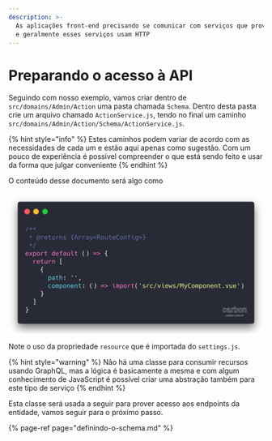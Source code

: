 ```yaml
---
description: >-
  As aplicações front-end precisando se comunicar com serviços que proveem dados
  e geralmente esses serviços usam HTTP
---
```


# Preparando o acesso à API

Seguindo com nosso exemplo, vamos criar dentro de `src/domains/Admin/Action` uma pasta chamada `Schema`. Dentro desta pasta crie um arquivo chamado `ActionService.js`, tendo no final um caminho `src/domains/Admin/Action/Schema/ActionService.js`. 

{% hint style="info" %}
Estes caminhos podem variar de acordo com as necessidades de cada um e estão aqui apenas como sugestão. Com um pouco de experiência é possível compreender o que está sendo feito e usar da forma que julgar conveniente
{% endhint %}

O conteúdo desse documento será algo como

![](../.gitbook/assets/image%20%288%29.png)

Note o uso da propriedade `resource` que é importada do `settings.js`.

{% hint style="warning" %}
Não há uma classe para consumir recursos usando GraphQL, mas a lógica é basicamente a mesma e com algum conhecimento de JavaScript é possível criar uma abstração também para este tipo de serviço
{% endhint %}

Esta classe será usada a seguir para prover acesso aos endpoints da entidade, vamos seguir para o próximo passo.

{% page-ref page="definindo-o-schema.md" %}


